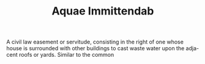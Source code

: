 ---
title: Aquae Immittendab
letter: A
permalink: "/definitions/aquae-immittendab.html"
body: A civil law easement or servitude, consisting in the right of one whose house
  is surrounded with other buildings to cast waste water upon the adja-cent roofs
  or yards. Similar to the common
published_at: '2018-07-07'
layout: post
---
